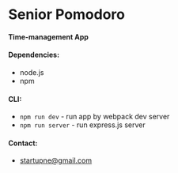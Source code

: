 # Senior Pomodoro
#### Time-management App

#### Dependencies:
* node.js
* npm

#### CLI:
* ```npm run dev``` - run app by webpack dev server
* ```npm run server``` - run express.js server


#### Contact:
* startupne@gmail.com
